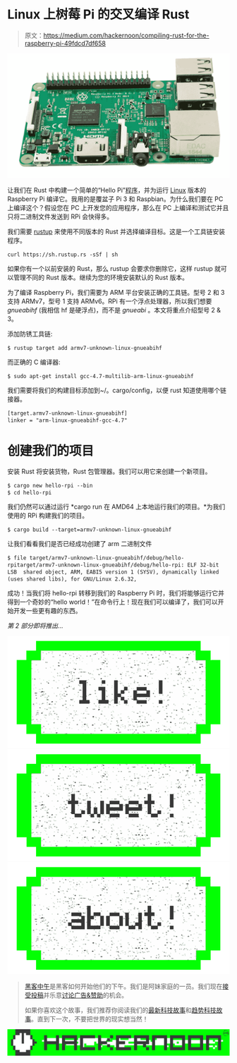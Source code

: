 # Linux 上树莓 Pi 的交叉编译 Rust

> 原文：<https://medium.com/hackernoon/compiling-rust-for-the-raspberry-pi-49fdcd7df658>

![](img/1796f2cb3ca39d135f9e9ce65b521485.png)

让我们在 Rust 中构建一个简单的“Hello Pi”[程序](https://hackernoon.com/tagged/program)，并为运行 [Linux](https://hackernoon.com/tagged/linux) 版本的 Raspberry Pi 编译它。我用的是覆盆子 Pi 3 和 Raspbian。为什么我们要在 PC 上编译这个？假设您在 PC 上开发您的应用程序，那么在 PC 上编译和测试它并且只将二进制文件发送到 RPi 会快得多。

我们需要 [rustup](https://github.com/rust-lang-nursery/rustup.rs) 来使用不同版本的 Rust 并选择编译目标。这是一个工具链安装程序。

```
curl https://sh.rustup.rs -sSf | sh
```

如果你有一个以前安装的 Rust，那么 rustup 会要求你删除它，这样 rustup 就可以管理不同的 Rust 版本。继续为您的环境安装默认的 Rust 版本。

为了编译 Raspberry Pi，我们需要为 ARM 平台安装正确的工具链。型号 2 和 3 支持 ARMv7，型号 1 支持 ARMv6。RPi 有一个浮点处理器，所以我们想要 *gnueabihf* (我相信 hf 是硬浮点)，而不是 *gnueabi* 。本文将重点介绍型号 2 & 3。

添加防锈工具链:

```
$ rustup target add armv7-unknown-linux-gnueabihf
```

而正确的 C 编译器:

```
$ sudo apt-get install gcc-4.7-multilib-arm-linux-gnueabihf
```

我们需要将我们的构建目标添加到~/。cargo/config，以便 rust 知道使用哪个链接器。

```
[target.armv7-unknown-linux-gnueabihf]
linker = "arm-linux-gnueabihf-gcc-4.7"
```

# 创建我们的项目

安装 Rust 将安装货物，Rust 包管理器。我们可以用它来创建一个新项目。

```
$ cargo new hello-rpi --bin
$ cd hello-rpi
```

我们仍然可以通过运行 *cargo run 在 AMD64 上本地运行我们的项目。*为我们使用的 RPi 构建我们的项目。

```
$ cargo build --target=armv7-unknown-linux-gnueabihf
```

让我们看看我们是否已经成功创建了 arm 二进制文件

```
$ file target/armv7-unknown-linux-gnueabihf/debug/hello-rpitarget/armv7-unknown-linux-gnueabihf/debug/hello-rpi: ELF 32-bit LSB  shared object, ARM, EABI5 version 1 (SYSV), dynamically linked (uses shared libs), for GNU/Linux 2.6.32, 
```

成功！当我们将 hello-rpi 转移到我们的 Raspberry Pi 时，我们将能够运行它并得到一个奇妙的“hello world！”在命令行上！现在我们可以编译了，我们可以开始开发一些更有趣的东西。

*第 2 部分即将推出…*

[![](img/50ef4044ecd4e250b5d50f368b775d38.png)](http://bit.ly/HackernoonFB)[![](img/979d9a46439d5aebbdcdca574e21dc81.png)](https://goo.gl/k7XYbx)[![](img/2930ba6bd2c12218fdbbf7e02c8746ff.png)](https://goo.gl/4ofytp)

> [黑客中午](http://bit.ly/Hackernoon)是黑客如何开始他们的下午。我们是阿妹家庭的一员。我们现在[接受投稿](http://bit.ly/hackernoonsubmission)并乐意[讨论广告&赞助](mailto:partners@amipublications.com)的机会。
> 
> 如果你喜欢这个故事，我们推荐你阅读我们的[最新科技故事](http://bit.ly/hackernoonlatestt)和[趋势科技故事](https://hackernoon.com/trending)。直到下一次，不要把世界的现实想当然！

![](img/be0ca55ba73a573dce11effb2ee80d56.png)